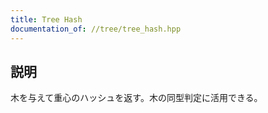 ```yaml
---
title: Tree Hash
documentation_of: //tree/tree_hash.hpp
---
```


## 説明

木を与えて重心のハッシュを返す。木の同型判定に活用できる。